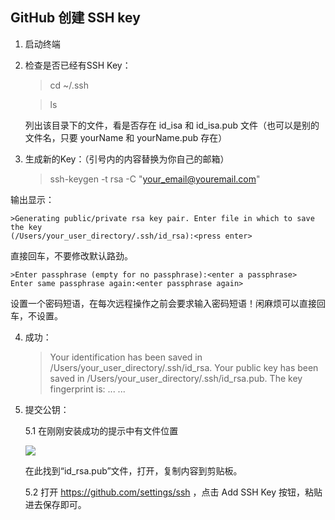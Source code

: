 ## GitHub 创建 SSH key

1. 启动终端


2. 检查是否已经有SSH Key：
    
    >cd ~/.ssh
    
    >ls
    
    列出该目录下的文件，看是否存在 id_isa 和 id_isa.pub 文件（也可以是别的文件名，只要 yourName 和 yourName.pub 存在）
    
3. 生成新的Key：（引号内的内容替换为你自己的邮箱）

   >ssh-keygen -t rsa -C "your_email@youremail.com"

  输出显示：

    >Generating public/private rsa key pair. Enter file in which to save the key 
    (/Users/your_user_directory/.ssh/id_rsa):<press enter>

  直接回车，不要修改默认路劲。

    >Enter passphrase (empty for no passphrase):<enter a passphrase>
    Enter same passphrase again:<enter passphrase again>

  设置一个密码短语，在每次远程操作之前会要求输入密码短语！闲麻烦可以直接回车，不设置。

4. 成功：

    >Your identification has been saved in /Users/your_user_directory/.ssh/id_rsa.
    Your public key has been saved in /Users/your_user_directory/.ssh/id_rsa.pub.
    The key fingerprint is:
    ... ...

5. 提交公钥：

   5.1 
   在刚刚安装成功的提示中有文件位置
   
   ![](https://upload-images.jianshu.io/upload_images/9691564-227e65ce11905591.png?imageMogr2/auto-orient/strip%7CimageView2/2/w/1240)
   
   在此找到“id_rsa.pub”文件，打开，复制内容到剪贴板。
   
   5.2 打开 https://github.com/settings/ssh ，点击 Add SSH Key 按钮，粘贴进去保存即可。